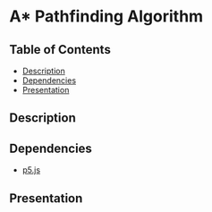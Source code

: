 # A* Pathfinding Algorithm

## Table of Contents

-   [Description](#description)
-   [Dependencies](#dependencies)
-   [Presentation](#presentation)

## Description

## Dependencies

-   [p5.js](https://p5js.org/)

## Presentation
